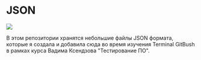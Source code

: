 # JSON

![](https://www.opc-router.de/wp-content/uploads/2020/08/was-ist-json_600x250px-1.jpg)

В этом репозитории хранятся небольшие файлы JSON формата, которые я создала и добавила сюда во время изучения Terminal GitBush в рамках курса Вадима Ксендзова "Тестирование ПО".
